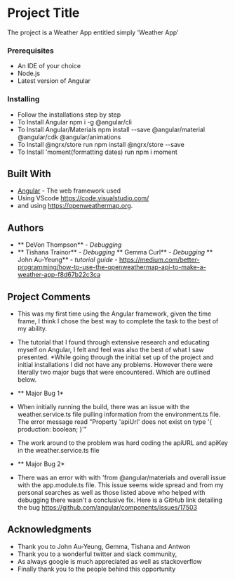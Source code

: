 # Project Title

The project is a Weather App entitled simply 'Weather App' 

### Prerequisites

* An IDE of your choice
* Node.js
* Latest version of Angular  

### Installing
* Follow the installations step by step
* To Install Angular npm i -g @angular/cli 
* To Install Angular/Materials npm install --save @angular/material @angular/cdk @angular/animations
* To Install @ngrx/store run npm install @ngrx/store --save
* To Install 'moment(formatting dates) run npm i moment



## Built With

* [Angular](https://angular.io/) - The web framework used
* Using VScode https://code.visualstudio.com/
* and using https://openweathermap.org. 

## Authors
* ** DeVon Thompson** - *Debugging*
* ** Tishana Trainor** - *Debugging*
** Gemma Curl** - *Debugging*
** John Au-Yeung** - *tutorial guide* - https://medium.com/better-programming/how-to-use-the-openweathermap-api-to-make-a-weather-app-f8d67b22c3ca

## Project Comments
* This was my first time using the Angular framework, given the time frame, I think I chose the best way to complete the task to the best of my ability. 
* The tutorial that I found through extensive research and educating myself on Angular, I felt and feel was also the best of what I saw presented. 
*While going through the initial set up of the project and initial installations I did not have any problems. However there were literally two major bugs that were encountered. Which are outlined below.
* ** Major Bug 1*
* When initially running the build, there was an issue with the weather.service.ts file pulling information from the environment.ts file. The error message read "Property 'apiUrl' does not exist on type '{ production: boolean; }'"
* The work around to the problem was hard coding the apiURL and apiKey in the weather.service.ts file

* ** Major Bug 2*
* There was an error with with 'from @angular/materials and overall issue with the app.module.ts file. This issue seems wide spread and from my personal searches as well as those listed above who helped with debugging there wasn't a conclusive fix. Here is a GitHub link detailing the bug https://github.com/angular/components/issues/17503
## Acknowledgments
* Thank you to John Au-Yeung, Gemma, Tishana and Antwon
* Thank you to a wonderful twitter and slack community, 
* As always google is much appreciated as well as stackoverflow
* Finally thank you to the people behind this opportunity
